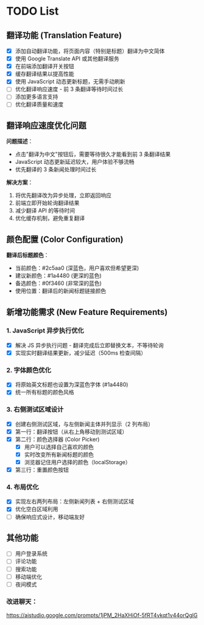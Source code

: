 # TODO List

## 翻译功能 (Translation Feature)

- [x] 添加自动翻译功能，将页面内容（特别是标题）翻译为中文简体
- [x] 使用 Google Translate API 或其他翻译服务
- [x] 在前端添加翻译开关按钮
- [x] 缓存翻译结果以提高性能
- [x] 使用 JavaScript 动态更新标题，无需手动刷新
- [ ] 优化翻译响应速度 - 前 3 条翻译等待时间过长
- [ ] 添加更多语言支持
- [ ] 优化翻译质量和速度

## 翻译响应速度优化问题

**问题描述**：

- 点击"翻译为中文"按钮后，需要等待很久才能看到前 3 条翻译结果
- JavaScript 动态更新延迟较大，用户体验不够流畅
- 优先翻译的 3 条新闻处理时间过长

**解决方案**：

1. 将优先翻译改为异步处理，立即返回响应
2. 前端立即开始轮询翻译结果
3. 减少翻译 API 的等待时间
4. 优化缓存机制，避免重复翻译

## 颜色配置 (Color Configuration)

**翻译后标题颜色**：

- 当前颜色：#2c5aa0 (深蓝色，用户喜欢但希望更深)
- 建议新颜色：#1a4480 (更深的蓝色)
- 备选颜色：#0f3460 (非常深的蓝色)
- 使用位置：翻译后的新闻标题链接颜色

## 新增功能需求 (New Feature Requirements)

### 1. JavaScript 异步执行优化

- [x] 解决 JS 异步执行问题 - 翻译完成后立即替换文本，不等待轮询
- [x] 实现实时翻译结果更新，减少延迟（500ms 检查间隔）

### 2. 字体颜色优化

- [x] 将原始英文标题也设置为深蓝色字体 (#1a4480)
- [x] 统一所有标题的颜色风格

### 3. 右侧测试区域设计

- [x] 创建右侧测试区域，与左侧新闻主体并列显示（2 列布局）
- [x] 第一行：翻译按钮（从右上角移动到测试区域）
- [x] 第二行：颜色选择器 (Color Picker)
  - [x] 用户可以选择自己喜欢的颜色
  - [x] 实时改变所有新闻标题的颜色
  - [x] 浏览器记住用户选择的颜色（localStorage）
- [x] 第三行：重置颜色按钮

### 4. 布局优化

- [x] 实现左右两列布局：左侧新闻列表 + 右侧测试区域
- [x] 优化空白区域利用
- [ ] 确保响应式设计，移动端友好

## 其他功能

- [ ] 用户登录系统
- [ ] 评论功能
- [ ] 搜索功能
- [ ] 移动端优化
- [ ] 夜间模式

### 改进聊天：

https://aistudio.google.com/prompts/1jPM_2HaXHiOf-5fRT4vkqt1v44orQglG
